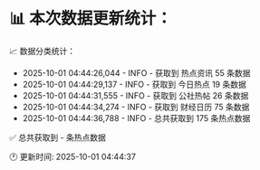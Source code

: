 📊 本次数据更新统计：
==========================

📈 数据分类统计：
- 2025-10-01 04:44:26,044 - INFO - 获取到 热点资讯 55 条数据
- 2025-10-01 04:44:29,137 - INFO - 获取到 今日热点 19 条数据
- 2025-10-01 04:44:31,555 - INFO - 获取到 公社热帖 26 条数据
- 2025-10-01 04:44:34,274 - INFO - 获取到 财经日历 75 条数据
- 2025-10-01 04:44:36,788 - INFO - 总共获取到 175 条热点数据

✅ 总共获取到 - 条热点数据

🕐 更新时间: 2025-10-01 04:44:37
